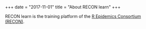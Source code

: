 +++
date = "2017-11-01"
title = "About RECON learn"
+++

RECON learn is the training platform of the [R Epidemics Consortium (RECON)](https://www.repidemicsconsortium.org/).